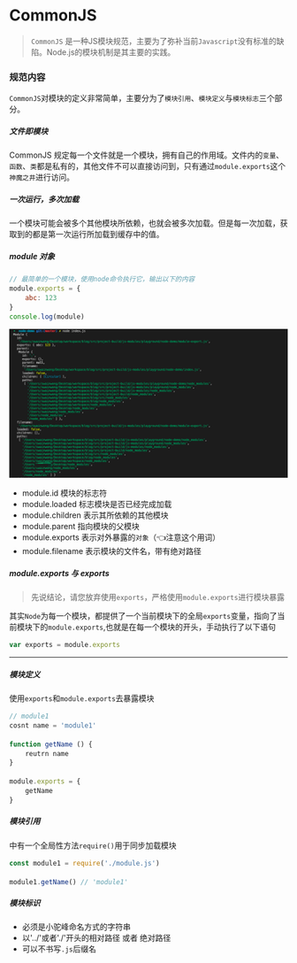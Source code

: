 # CommonJS

> `CommonJS` 是一种JS模块规范，主要为了弥补当前`Javascript`没有标准的缺陷。Node.js的模块机制是其主要的实践。

### 规范内容
`CommonJS`对模块的定义非常简单，主要分为了`模块引用`、`模块定义`与`模块标志`三个部分。

##### 文件即模块
CommonJS 规定每一个文件就是一个模块，拥有自己的作用域。文件内的`变量`、`函数`、`类`都是私有的，其他文件不可以直接访问到，只有通过`module.exports`这个`神魔之井`进行访问。

##### 一次运行，多次加载
一个模块可能会被多个其他模块所依赖，也就会被多次加载。但是每一次加载，获取到的都是第一次运行所加载到缓存中的值。

##### module 对象
```js
// 最简单的一个模块，使用node命令执行它，输出以下的内容
module.exports = {
    abc: 123
}
console.log(module)
```
![](/blog_assets/node-module.png)

* module.id 模块的标志符
* module.loaded 标志模块是否已经完成加载
* module.children 表示其所依赖的其他模块
* module.parent 指向模块的父模块
* module.exports 表示对外暴露的`对象`（👈注意这个用词）
* module.filename 表示模块的文件名，带有绝对路径

##### module.exports 与 exports
> 先说结论，请您放弃使用`exports`，严格使用`module.exports`进行模块暴露

其实`Node`为每一个模块，都提供了一个当前模块下的全局`exports`变量，指向了当前模块下的`module.exports`,也就是在每一个模块的开头，手动执行了以下语句
```js
var exports = module.exports
```


___

##### 模块定义
使用`exports`和`module.exports`去暴露模块

```js
// module1
cosnt name = 'module1'

function getName () {
    reutrn name
}

module.exports = {
    getName
}
```

##### 模块引用
中有一个全局性方法`require()`用于同步加载模块
```js
const module1 = require('./module.js')

module1.getName() // 'module1'
```

##### 模块标识
* 必须是小驼峰命名方式的字符串
* 以'../'或者'./'开头的相对路径 或者 绝对路径
* 可以不书写`.js`后缀名
